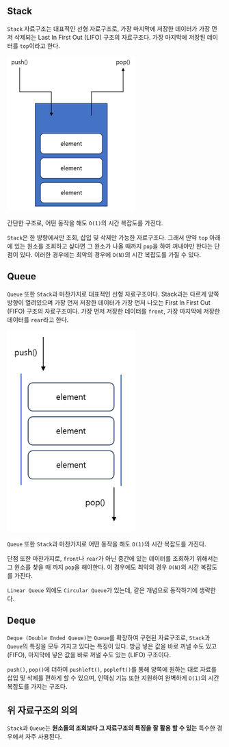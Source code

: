 
## Stack

`Stack` 자료구조는 대표적인 선형 자료구조로, 가장 마지막에 저장한 데이터가 가장 먼저 삭제되는 Last In First Out (LIFO) 구조의 자료구조다. 가장 마지막에 저장된 데이터를 `top`이라고 한다.

![](../image/stack1.png)

간단한 구조로, 어떤 동작을 해도 `O(1)`의 시간 복잡도를 가진다. 

`Stack`은 한 방향에서만 조회, 삽입 및 삭제만 가능한 자료구조다. 그래서 만약 `top` 아래에 있는 원소를 조회하고 싶다면 그 원소가 나올 때까지 `pop`을 하여 꺼내야만 한다는 단점이 있다. 이러한 경우에는 최악의 경우에 `O(N)`의 시간 복잡도를 가질 수 있다.


## Queue

`Queue` 또한 `Stack`과 마찬가지로 대표적인 선형 자료구조이다. Stack과는 다르게 양쪽 방향이 열려있으며 가장 먼저 저장한 데이터가 가장 먼저 나오는 First In First Out (FIFO) 구조의 자료구조이다. 갸장 먼저 저장한 데이터를 `front`, 가장 마지막에 저장한 데이터를 `rear`라고 한다.


![](../image/queue1.png)

`Queue` 또한 `Stack`과 마찬가지로 어떤 동작을 해도 `O(1)`의 시간 복잡도를 가진다.

단점 또한 마찬가지로, `front`나 `rear`가 아닌 중간에 있는 데이터를 조회하기 위해서는 그 원소를 찾을 때 까지 `pop`을 해야한다. 이 경우에도 최악의 경우 `O(N)`의 시간 복잡도를 가진다.

`Linear Queue` 외에도 `Circular Queue`가 있는데, 같은 개념으로 동작하기에 생략한다.

## Deque

`Deque (Double Ended Queue)`는 `Queue`를 확장하여 구현된 자료구조로, `Stack`과 `Queue`의 특징을 모두 가지고 있다는 특징이 있다. 방금 넣은 값을 바로 꺼낼 수도 있고 (FIFO), 마지막에 넣은 값을 바로 꺼낼 수도 있는 (LIFO) 구조이다.

`push()`, `pop()`에 더하여 `pushleft()`, `popleft()`를 통해 양쪽에 원하는 대로 자료를 삽입 및 삭제를 편하게 할 수 있으며, 인덱싱 기능 또한 지원하여 완벽하게 `O(1)`의 시간 복잡도를 가지는 구조다.


## 위 자료구조의 의의

`Stack`과 `Queue`는 **원소들의 조회보다 그 자료구조의 특징을 잘 활용 할 수 있는** 특수한 경우에서 자주 사용된다. 